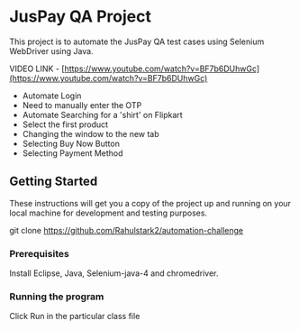 # JusPay QA Project

This project is to automate the JusPay QA test cases using Selenium WebDriver using Java.

VIDEO LINK - [https://www.youtube.com/watch?v=BF7b6DUhwGc](https://www.youtube.com/watch?v=BF7b6DUhwGc)

- Automate Login
- Need to manually enter the OTP
- Automate Searching for a 'shirt' on Flipkart
- Select the first product
- Changing the window to the new tab
- Selecting Buy Now Button
- Selecting Payment Method



## Getting Started

These instructions will get you a copy of the project up and running on your local machine for development and testing purposes.

git clone https://github.com/Rahulstark2/automation-challenge


### Prerequisites

Install Eclipse, Java, Selenium-java-4 and chromedriver.


### Running the program

Click Run in the particular class file
